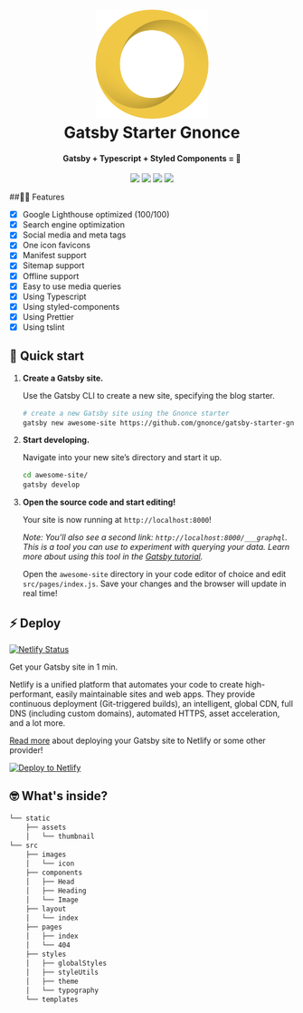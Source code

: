 <h1 align="center">
    <img alt="Gnonce" title="Gnonce" src="https://github.com/Gnonce/gatsby-starter-gnonce/blob/master/src/images/icon.png" width="200"> </br>
    Gatsby Starter Gnonce
</h1>

<h4 align="center">
  Gatsby + Typescript + Styled Components = 💖
</h4>

<p align="center"><img src="	https://img.shields.io/maintenance/yes/2019.svg"> <a target="_blank" href="https://gatsby-starter-gnonce.netlify.com/"><img src="https://img.shields.io/website-up-down-green-red/https/gnonce-gatsby-starter.netlify.com.svg"></a> <img src="https://img.shields.io/github/package-json/v/gnonce/gatsby-starter-gnonce.svg?color=blue"> <img src="https://img.shields.io/github/license/gnonce/gatsby-starter-gnonce.svg">
</p>

##👩‍💻 Features

- [x] Google Lighthouse optimized (100/100)
- [x] Search engine optimization
- [x] Social media and meta tags
- [x] One icon favicons
- [x] Manifest support
- [x] Sitemap support
- [x] Offline support
- [x] Easy to use media queries
- [x] Using Typescript
- [x] Using styled-components
- [x] Using Prettier
- [x] Using tslint

## 🚀 Quick start

1.  **Create a Gatsby site.**

    Use the Gatsby CLI to create a new site, specifying the blog starter.

    ```sh
    # create a new Gatsby site using the Gnonce starter
    gatsby new awesome-site https://github.com/gnonce/gatsby-starter-gnonce
    ```

2.  **Start developing.**

    Navigate into your new site’s directory and start it up.

    ```sh
    cd awesome-site/
    gatsby develop
    ```

3.  **Open the source code and start editing!**

    Your site is now running at `http://localhost:8000`!

    _Note: You'll also see a second link: _`http://localhost:8000/___graphql`_. This is a tool you can use to experiment with querying your data. Learn more about using this tool in the [Gatsby tutorial](https://www.gatsbyjs.org/tutorial/part-five/#introducing-graphiql)._

    Open the `awesome-site` directory in your code editor of choice and edit `src/pages/index.js`. Save your changes and the browser will update in real time!

## ⚡️ Deploy

[![Netlify Status](https://api.netlify.com/api/v1/badges/184bab96-1bf5-41f0-bb14-df00c5e9ec68/deploy-status)](https://app.netlify.com/sites/gatsby-starter-gnonce/deploys)

Get your Gatsby site in 1 min.

Netlify is a unified platform that automates your code to create high-performant, easily maintainable sites and web apps. They provide continuous deployment (Git-triggered builds), an intelligent, global CDN, full DNS (including custom domains), automated HTTPS, asset acceleration, and a lot more.

<a href="https://www.gatsbyjs.org/docs/deploying-and-hosting/">Read more</a> about deploying your Gatsby site to Netlify or some other provider!

<a href="https://app.netlify.com/start/deploy?repository=https://github.com/gnonce/gatsby-starter-gnonce" target="_blank"><img src="https://www.netlify.com/img/deploy/button.svg" alt="Deploy to Netlify"></a>

## 🤓 What's inside?

```
└── static
    ├── assets
    │   └── thumbnail
└── src
    ├── images
    │   └── icon
    ├── components
    │   ├── Head
    │   ├── Heading
    │   └── Image
    ├── layout
    │   └── index
    ├── pages
    │   ├── index
    │   └── 404
    ├── styles
    │   ├── globalStyles
    │   ├── styleUtils
    │   ├── theme
    │   └── typography
    └── templates

```
